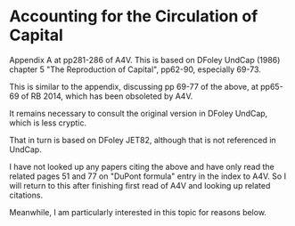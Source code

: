 # Accounting for the Circulation of Capital

Appendix A at pp281-286 of A4V. This is based on DFoley UndCap (1986) chapter 5 "The Reproduction of Capital", pp62-90, especially 69-73.

This is similar to the appendix, discussing pp 69-77 of the above, at pp65-69 of RB 2014, which has been obsoleted by A4V. 

It remains necessary to consult the original version in DFoley UndCap, which is less cryptic.

That in turn is based on DFoley JET82, although that is not referenced in UndCap.

I have not looked up any papers citing the above and have only read the related pages 51 and 77 on "DuPont formula" entry
in the index to A4V. So I will return  to this after finishing first read of A4V and looking up related citations.

Meanwhile, I am particularly interested in this topic for reasons below.

 
